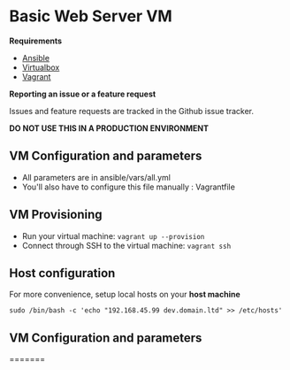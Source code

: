 Basic Web Server VM
===================

**Requirements**

  * [Ansible](http://docs.ansible.com/intro_installation.html)
  * [Virtualbox](https://www.virtualbox.org/wiki/Linux_Downloads)
  * [Vagrant](https://www.vagrantup.com/downloads.html)

**Reporting an issue or a feature request**

Issues and feature requests are tracked in the Github issue tracker.

**DO NOT USE THIS IN A PRODUCTION ENVIRONMENT**

VM Configuration and parameters
-------------------------------

  * All parameters are in ansible/vars/all.yml
  * You'll also have to configure this file manually : Vagrantfile

VM Provisioning
---------------

  * Run your virtual machine: `vagrant up --provision`
  * Connect through SSH to the virtual machine: `vagrant ssh`

Host configuration
------------------

For more convenience, setup local hosts on your **host machine**

```
sudo /bin/bash -c 'echo "192.168.45.99 dev.domain.ltd" >> /etc/hosts'
```

## VM Configuration and parameters
=======

